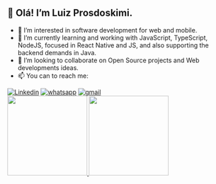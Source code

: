 ## 👋 Olá! I’m Luiz Prosdoskimi.
- 👀 I’m interested in software development for web and mobile.
- 🌱 I’m currently learning and working with JavaScript, TypeScript, NodeJS, focused in React Native and JS, and also supporting the backend demands in Java.
- 💞️ I’m looking to collaborate on Open Source projects and Web developments ideas.
- 📫 You can to reach me:

<div>
<a href="https://www.linkedin.com/in/luiz-prosdoskimi-26205a168/" target="_blank"><img src="https://img.shields.io/badge/LinkedIn-0077B5?style=for-the-badge&amp;logo=linkedin&amp;logoColor=white" style="max-width: 100%;" alt="Linkedin"></a> <a href="https://api.whatsapp.com/send?phone=5515991788707" target="_blank"><img src="https://img.shields.io/badge/WhatsApp-25D366?style=for-the-badge&logo=whatsapp&logoColor=white" alt="whatsapp"></a> <a href="mailto:luizprosdoskimi@gmail.com?subject=Contato via GitHub" target="_blank"><img src="https://img.shields.io/badge/Gmail-D14836?style=for-the-badge&logo=gmail&logoColor=white" alt="gmail"></a><br>
</div>

<div>
<a href="https://github.com/loupprodi?tab=repositories/">
<img height="180em" src="https://github-readme-stats.vercel.app/api?username=loupprodi&show_icons=true&theme=merko">
<img height="180em" src="https://github-readme-stats.vercel.app/api/top-langs/?username=loupprodi&layout=compact&langs_count=16&theme=merko"/>
</div>
